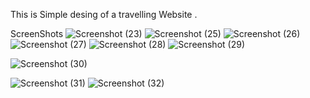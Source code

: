 This is Simple desing of a travelling Website .



ScreenShots
![Screenshot (23)](https://user-images.githubusercontent.com/75495921/210092236-06a0288a-5632-4ac5-a68c-810971c1c8e0.png)
![Screenshot (25)](https://user-images.githubusercontent.com/75495921/210092257-24864995-c4a7-418a-a6c7-9d693046dd12.png)
![Screenshot (26)](https://user-images.githubusercontent.com/75495921/210092264-0b8f11bf-0438-4ac9-8fd2-253b5776078c.png)
![Screenshot (27)](https://user-images.githubusercontent.com/75495921/210092272-c1d2817a-b607-4d47-b4ab-04e12b356273.png)
![Screenshot (28)](https://user-images.githubusercontent.com/75495921/210092280-aa92e95d-fbca-4c40-a370-efbd1f301033.png)
![Screenshot (29)](https://user-images.githubusercontent.com/75495921/210092293-e5ce4f8d-ec78-42eb-b586-0e69737ae739.png)


![Screenshot (30)](https://user-images.githubusercontent.com/75495921/210092216-49f78dbf-1288-4ab0-bc93-405df0ff7c74.png)


![Screenshot (31)](https://user-images.githubusercontent.com/75495921/210092232-f86e4a08-812c-4d1a-b935-47cab22ba271.png)
![Screenshot (32)](https://user-images.githubusercontent.com/75495921/210092189-ec47d4a4-aa89-4099-a842-71c9a90207c3.png)
